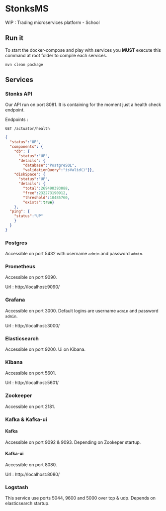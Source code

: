 # StonksMS

WIP : Trading microservices platform - School

## Run it
To start the docker-compose and play with services you **MUST** execute this command at root folder to compile each services.
```shell
mvn clean package
```

## Services
### Stonks API

Our API run on port 8081.
It is containing for the moment just a health check endpoint.

Endpoints :

``GET /actuator/health``
```json
{
  "status":"UP",
  "components": { 
    "db": {
      "status":"UP",
      "details": {
        "database":"PostgreSQL",
        "validationQuery":"isValid()"}},
    "diskSpace": {
      "status":"UP",
      "details": { 
        "total":269490393088,
        "free":232273190912,
        "threshold":10485760,
        "exists":true}
    },
  "ping": {
    "status":"UP"
    }
  }
}
```

### Postgres
Accessible on port 5432 with username ``admin`` and password ``admin``.

### Prometheus
Accessible on port 9090. 

Url : http://localhost:9090/

### Grafana
Accessible on port 3000. Default logins are username ``admin`` and password ``admin``.

Url : http://localhost:3000/

### Elasticsearch
Accessible on port 9200. 
Ui on Kibana.

### Kibana
Accessible on port 5601. 

Url : http://localhost:5601/

### Zookeeper
Accessible on port 2181.

### Kafka & Kafka-ui
#### Kafka 
Accessible on port 9092 & 9093.
Depending on Zookeper startup.

#### Kafka-ui
Accessible on port 8080.

Url : http://localhost:8080/

### Logstash
This service use ports 5044, 9600 and 5000 over tcp & udp.
Depends on elasticsearch startup.